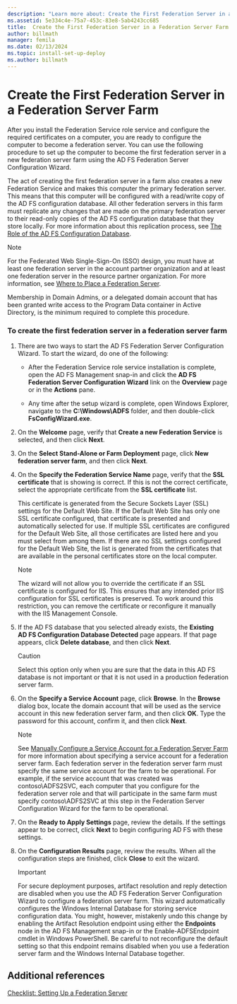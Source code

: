 ```yaml
---
description: "Learn more about: Create the First Federation Server in a Federation Server Farm"
ms.assetid: 5e334c4e-75a7-453c-83e8-5ab4243cc685
title:  Create the First Federation Server in a Federation Server Farm
author: billmath
manager: femila
ms.date: 02/13/2024
ms.topic: install-set-up-deploy
ms.author: billmath
---
```


# Create the First Federation Server in a Federation Server Farm

After you install the Federation Service role service and configure the required certificates on a computer, you are ready to configure the computer to become a federation server. You can use the following procedure to set up the computer to become the first federation server in a new federation server farm using the AD FS Federation Server Configuration Wizard.

The act of creating the first federation server in a farm also creates a new Federation Service and makes this computer the primary federation server. This means that this computer will be configured with a read\/write copy of the AD FS configuration database. All other federation servers in this farm must replicate any changes that are made on the primary federation server to their read\-only copies of the AD FS configuration database that they store locally. For more information about this replication process, see [The Role of the AD FS Configuration Database](../../ad-fs/technical-reference/The-Role-of-the-AD-FS-Configuration-Database.md).

> [!NOTE]
> For the Federated Web Single\-Sign\-On \(SSO\) design, you must have at least one federation server in the account partner organization and at least one federation server in the resource partner organization. For more information, see [Where to Place a Federation Server](/previous-versions/windows/it-pro/windows-server-2012-R2-and-2012/dd807127(v=ws.11)).

Membership in Domain Admins, or a delegated domain account that has been granted write access to the Program Data container in Active Directory, is the minimum required to complete this procedure.

### To create the first federation server in a federation server farm

1.  There are two ways to start the AD FS Federation Server Configuration Wizard. To start the wizard, do one of the following:

    -   After the Federation Service role service installation is complete, open the AD FS Management snap\-in and click the **AD FS Federation Server Configuration Wizard** link on the **Overview** page or in the **Actions** pane.

    -   Any time after the setup wizard is complete, open Windows Explorer, navigate to the **C:\\Windows\\ADFS** folder, and then double\-click **FsConfigWizard.exe**.

2.  On the **Welcome** page, verify that **Create a new Federation Service** is selected, and then click **Next**.

3.  On the **Select Stand\-Alone or Farm Deployment** page, click **New federation server farm**, and then click **Next**.

4.  On the **Specify the Federation Service Name** page, verify that the **SSL certificate** that is showing is correct. If this is not the correct certificate, select the appropriate certificate from the **SSL certificate** list.

    This certificate is generated from the Secure Sockets Layer \(SSL\) settings for the Default Web Site. If the Default Web Site has only one SSL certificate configured, that certificate is presented and automatically selected for use. If multiple SSL certificates are configured for the Default Web Site, all those certificates are listed here and you must select from among them. If there are no SSL settings configured for the Default Web Site, the list is generated from the certificates that are available in the personal certificates store on the local computer.

    > [!NOTE]
    > The wizard will not allow you to override the certificate if an SSL certificate is configured for IIS. This ensures that any intended prior IIS configuration for SSL certificates is preserved. To work around this restriction, you can remove the certificate or reconfigure it manually with the IIS Management Console.

5.  If the AD FS database that you selected already exists, the **Existing AD FS Configuration Database Detected** page appears. If that page appears, click **Delete database**, and then click **Next**.

    > [!CAUTION]
    > Select this option only when you are sure that the data in this AD FS database is not important or that it is not used in a production federation server farm.

6.  On the **Specify a Service Account** page, click **Browse**. In the **Browse** dialog box, locate the domain account that will be used as the service account in this new federation server farm, and then click **OK**. Type the password for this account, confirm it, and then click **Next**.

    > [!NOTE]
    > See [Manually Configure a Service Account for a Federation Server Farm](Manually-Configure-a-Service-Account-for-a-Federation-Server-Farm.md) for more information about specifying a service account for a federation server farm. Each federation server in the federation server farm must specify the same service account for the farm to be operational. For example, if the service account that was created was contoso\\ADFS2SVC, each computer that you configure for the federation server role and that will participate in the same farm must specify contoso\\ADFS2SVC at this step in the Federation Server Configuration Wizard for the farm to be operational.

7.  On the **Ready to Apply Settings** page, review the details. If the settings appear to be correct, click **Next** to begin configuring AD FS with these settings.

8.  On the **Configuration Results** page, review the results. When all the configuration steps are finished, click **Close**  to exit the wizard.

    > [!IMPORTANT]
    > For secure deployment purposes, artifact resolution and reply detection are disabled when you use the AD FS Federation Server Configuration Wizard to configure a federation server farm. This wizard automatically configures the Windows Internal Database for storing service configuration data. You might, however, mistakenly undo this change by enabling the Artifact Resolution endpoint using either the **Endpoints** node in the AD FS Management snap\-in or the Enable\-ADFSEndpoint cmdlet in Windows PowerShell. Be careful to not reconfigure the default setting so that this endpoint remains disabled when you use a federation server farm and the Windows Internal Database together.

## Additional references
[Checklist: Setting Up a Federation Server](Checklist--Setting-Up-a-Federation-Server.md)

